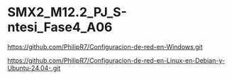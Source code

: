 # SMX2_M12.2_PJ_S-ntesi_Fase4_A06

https://github.com/PhilipR7/Configuracion-de-red-en-Windows.git

 https://github.com/PhilipR7/Configuracion-de-red-en-Linux-en-Debian-y-Ubuntu-24.04-.git
